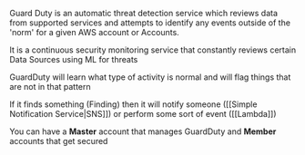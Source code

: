 Guard Duty is an automatic threat detection service which reviews data from supported services and attempts to identify any events outside of the 'norm' for a given AWS account or Accounts.

It is a continuous security monitoring service that constantly reviews certain Data Sources using ML for threats

GuardDuty will learn what type of activity is normal and will flag things that are not in that pattern

If it finds something (Finding) then it will notify someone ([[Simple Notification Service|SNS]]) or perform some sort of event ([[Lambda]])

You can have a **Master** account that manages GuardDuty and **Member** accounts that get secured 
